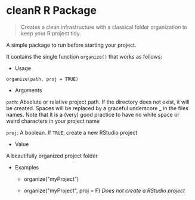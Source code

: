 # cleanR R Package

> Creates a clean infrastructure with a classical folder organization to keep your R project tidy.

A simple package to run before starting your project.

It contains the single function `organize()` that works as follows:

- Usage

`organize(path, proj = TRUE)`

- Arguments

`path`: Absolute or relative project path. If the directory does not exist, it will be created. Spaces will be replaced by a graceful underscore _ in the files names. Note that it is a (very) good practice to have no white space or weird characters in your project name

`proj`: A boolean. If `TRUE`, create a new RStudio project

- Value

A beautifully organized project folder

- Examples

    * organize("myProject")

    * organize("myProject", proj = F)
*Does not create a RStudio project*
